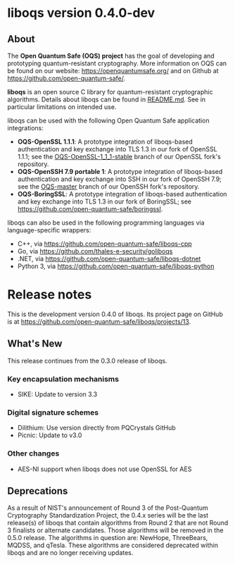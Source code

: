 liboqs version 0.4.0-dev
========================

About
-----

The **Open Quantum Safe (OQS) project** has the goal of developing and prototyping quantum-resistant cryptography.  More information on OQS can be found on our website: https://openquantumsafe.org/ and on Github at https://github.com/open-quantum-safe/.  

**liboqs** is an open source C library for quantum-resistant cryptographic algorithms.  Details about liboqs can be found in [README.md](https://github.com/open-quantum-safe/liboqs/blob/master/README.md).  See in particular limitations on intended use.

liboqs can be used with the following Open Quantum Safe application integrations:

- **OQS-OpenSSL 1.1.1**: A prototype integration of liboqs-based authentication and key exchange into TLS 1.3 in our fork of OpenSSL 1.1.1; see the [OQS-OpenSSL-1\_1\_1-stable](https://github.com/open-quantum-safe/openssl/tree/OQS-OpenSSL_1_1_1-stable) branch of our OpenSSL fork's repository.
- **OQS-OpenSSH 7.9 portable 1**: A prototype integration of liboqs-based authentication and key exchange into SSH in our fork of OpenSSH 7.9; see the [OQS-master](https://github.com/open-quantum-safe/openssh-portable/tree/OQS-master) branch of our OpenSSH fork's repository.
- **OQS-BoringSSL**: A prototype integration of liboqs-based authentication and key exchange into TLS 1.3 in our fork of BoringSSL; see https://github.com/open-quantum-safe/boringssl.

liboqs can also be used in the following programming languages via language-specific wrappers:

- C++, via https://github.com/open-quantum-safe/liboqs-cpp
- Go, via https://github.com/thales-e-security/goliboqs
- .NET, via https://github.com/open-quantum-safe/liboqs-dotnet
- Python 3, via https://github.com/open-quantum-safe/liboqs-python

Release notes
=============

This is the development version 0.4.0 of liboqs.  Its project page on GitHub is at https://github.com/open-quantum-safe/liboqs/projects/13.

What's New
----------

This release continues from the 0.3.0 release of liboqs.

### Key encapsulation mechanisms

- SIKE: Update to version 3.3

### Digital signature schemes

- Dilithium: Use version directly from PQCrystals GitHub
- Picnic: Update to v3.0

### Other changes

- AES-NI support when liboqs does not use OpenSSL for AES

Deprecations
------------

As a result of NIST's announcement of Round 3 of the Post-Quantum Cryptography Standardization Project, the 0.4.x series will be the last release(s) of liboqs that contain algorithms from Round 2 that are not Round 3 finalists or alternate candidates.  Those algorithms will be removed in the 0.5.0 release.  The algorithms in question are: NewHope, ThreeBears, MQDSS, and qTesla.  These algorithms are considered deprecated within liboqs and are no longer receiving updates.
